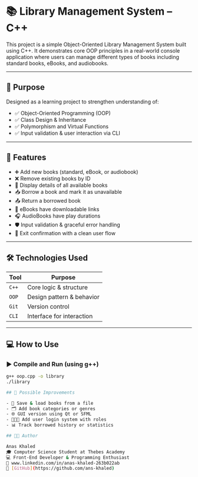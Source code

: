 # 📚 Library Management System – C++

This project is a simple Object-Oriented Library Management System built using C++. It demonstrates core OOP principles in a real-world console application where users can manage different types of books including standard books, eBooks, and audiobooks.

---

## 🎯 Purpose

Designed as a learning project to strengthen understanding of:

- ✅ Object-Oriented Programming (OOP)
- ✅ Class Design & Inheritance
- ✅ Polymorphism and Virtual Functions
- ✅ Input validation & user interaction via CLI

---

## 🧩 Features

- ➕ Add new books (standard, eBook, or audiobook)
- ❌ Remove existing books by ID
- 📖 Display details of all available books
- 📥 Borrow a book and mark it as unavailable
- 📤 Return a borrowed book
- 🔗 eBooks have downloadable links
- 🎧 AudioBooks have play durations
- 🛡️ Input validation & graceful error handling
- 🚪 Exit confirmation with a clean user flow

---

## 🛠 Technologies Used

| Tool        | Purpose                  |
|-------------|---------------------------|
| `C++`       | Core logic & structure    |
| `OOP`       | Design pattern & behavior |
| `Git`       | Version control           |
| `CLI`       | Interface for interaction |

---

## 💻 How to Use

### ▶️ Compile and Run (using g++)

```bash
g++ oop.cpp -o library
./library

## 🧠 Possible Improvements

- 🧾 Save & load books from a file
- 🗂 Add book categories or genres
- 🌐 GUI version using Qt or SFML
- 🧑‍🤝‍🧑 Add user login system with roles
- 📊 Track borrowed history or statistics

## 👨‍💻 Author

Anas Khaled 
🎓 Computer Science Student at Thebes Academy
💻 Front-End Developer & Programming Enthusiast
🔗 www.linkedin.com/in/anas-khaled-263b022ab
🐙 [GitHub](https://github.com/ans-khaled)

